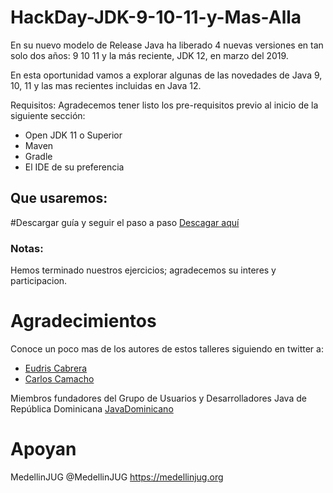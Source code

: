 # HackDay-JDK-9-10-11-y-Mas-Alla


En su nuevo modelo de Release Java ha liberado 4 nuevas versiones en tan solo dos años: 9 10 11 y la más reciente, JDK 12, en marzo del 2019.

En esta oportunidad vamos a explorar algunas de las novedades de Java 9, 10, 11 y las mas recientes incluidas en Java 12.

Requisitos:
Agradecemos tener listo los pre-requisitos previo al inicio de la siguiente sección:

- Open JDK 11 o Superior
- Maven
- Gradle
- El IDE de su preferencia

## Que usaremos:

#Descargar guía y seguir el paso a paso
[Descagar aquí](https://docs.google.com/document/d/e/2PACX-1vSrpVTmX_AA1yTv2ledn2fZftoAfQzYKRnYN-jZ6MThVSkmNLqtqswTzslx5a0Hm0afoY-LEofNWmo0/pub)

### Notas:

Hemos terminado nuestros ejercicios; agradecemos su interes y participacion. 

# Agradecimientos

Conoce un poco mas de los autores de estos talleres siguiendo en twitter a:

- [Eudris Cabrera](https://twitter.com/eudriscabrera)
- [Carlos Camacho](https://twitter.com/ccamachog)

Miembros fundadores del Grupo de Usuarios y Desarrolladores Java de República Dominicana [JavaDominicano](https://twitter.com/JavaDominicano)


# Apoyan
MedellinJUG @MedellinJUG https://medellinjug.org
